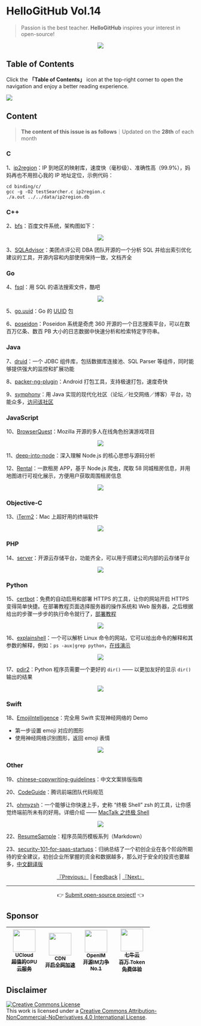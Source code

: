 # HelloGitHub Vol.14
> Passion is the best teacher. **HelloGitHub** inspires your interest in open-source!
<p align="center">
    <img src='https://raw.githubusercontent.com/521xueweihan/img_logo/master/logo/cover.jpg' style="max-width:100%;"></img>
</p>

## Table of Contents

Click the **「Table of Contents」** icon at the top-right corner to open the navigation and enjoy a better reading experience.

![](https://raw.githubusercontent.com/521xueweihan/img_logo/master/logo/catalog.png)

## Content
> **The content of this issue is as follows**｜Updated on the **28th** of each month

### C
1、[ip2region](https://hellogithub.com/en/periodical/statistics/click?target=https://github.com/lionsoul2014/ip2region)：IP 到地区的映射库，速度快（毫秒级）、准确性高（99.9%），妈妈再也不用担心我的 IP 地址定位，示例代码：
```
cd binding/c/
gcc -g -O2 testSearcher.c ip2region.c
./a.out ../../data/ip2region.db
```


### C++
2、[bfs](https://hellogithub.com/en/periodical/statistics/click?target=https://github.com/baidu/bfs)：百度文件系统，架构图如下：


<p align="center"><img src='https://raw.githubusercontent.com/521xueweihan/img/master/hellogithub/14/26562172.png' style="max-width:80%; max-height=80%;"></img></p>

3、[SQLAdvisor](https://hellogithub.com/en/periodical/statistics/click?target=https://github.com/Meituan-Dianping/SQLAdvisor)：美团点评公司 DBA 团队开源的一个分析 SQL 并给出索引优化建议的工具，开源内容和内部使用保持一致，文档齐全


### Go
4、[fsql](https://hellogithub.com/en/periodical/statistics/click?target=https://github.com/kashav/fsql)：用 SQL 的语法搜索文件，酷吧



<p align="center"><img src='https://raw.githubusercontent.com/521xueweihan/img/master/hellogithub/14/89662045.gif' style="max-width:80%; max-height=80%;"></img></p>

5、[go.uuid](https://hellogithub.com/en/periodical/statistics/click?target=https://github.com/satori/go.uuid)：Go 的 [UUID](http://baike.baidu.com/item/UUID) 包


6、[poseidon](https://hellogithub.com/en/periodical/statistics/click?target=https://github.com/Qihoo360/poseidon)：Poseidon 系统是奇虎 360 开源的一个日志搜索平台，可以在数百万亿条、数百 PB 大小的日志数据中快速分析和检索特定字符串。


### Java
7、[druid](https://hellogithub.com/en/periodical/statistics/click?target=https://github.com/alibaba/druid)：一个 JDBC 组件库，包括数据库连接池、SQL Parser 等组件，同时能够提供强大的监控和扩展功能


8、[packer-ng-plugin](https://hellogithub.com/en/periodical/statistics/click?target=https://github.com/mcxiaoke/packer-ng-plugin)：Android 打包工具，支持极速打包，速度奇快


9、[symphony](https://hellogithub.com/en/periodical/statistics/click?target=https://github.com/88250/symphony)：用 Java 实现的现代化社区（论坛／社交网络／博客）平台，功能众多，[访问该社区](https://hacpai.com/tag/Sym)


### JavaScript
10、[BrowserQuest](https://hellogithub.com/en/periodical/statistics/click?target=https://github.com/mozilla/BrowserQuest)：Mozilla 开源的多人在线角色扮演游戏项目



<p align="center"><img src='https://raw.githubusercontent.com/521xueweihan/img/master/hellogithub/14/2491285.png' style="max-width:80%; max-height=80%;"></img></p>

11、[deep-into-node](https://hellogithub.com/en/periodical/statistics/click?target=https://github.com/yjhjstz/deep-into-node)：深入理解 Node.js 的核心思想与源码分析


12、[Rental](https://hellogithub.com/en/periodical/statistics/click?target=https://github.com/answershuto/Rental)：一款租房 APP，基于 Node.js 爬虫，爬取 58 同城租房信息，并用地图进行可视化展示，方便用户获取周围租房信息



<p align="center"><img src='https://raw.githubusercontent.com/521xueweihan/img/master/hellogithub/14/70337112.png' style="max-width:80%; max-height=80%;"></img></p>

### Objective-C
13、[iTerm2](https://hellogithub.com/en/periodical/statistics/click?target=https://github.com/gnachman/iTerm2)：Mac 上超好用的终端软件



<p align="center"><img src='https://raw.githubusercontent.com/521xueweihan/img/master/hellogithub/14/1580036.png' style="max-width:80%; max-height=80%;"></img></p>

### PHP
14、[server](https://hellogithub.com/en/periodical/statistics/click?target=https://github.com/nextcloud/server)：开源云存储平台，功能齐全，可以用于搭建公司内部的云存储平台



<p align="center"><img src='https://raw.githubusercontent.com/521xueweihan/img/master/hellogithub/14/60243197.png' style="max-width:80%; max-height=80%;"></img></p>

### Python
15、[certbot](https://hellogithub.com/en/periodical/statistics/click?target=https://github.com/certbot/certbot)：免费的自动启用和部署 HTTPS 的工具，让你的网站开启 HTTPS 变得简单快捷。在部署教程页面选择服务器的操作系统和 Web 服务器，之后根据给出的步骤一步步的执行命令就行了，[部署教程](https://certbot.eff.org/)



<p align="center"><img src='https://raw.githubusercontent.com/521xueweihan/img/master/hellogithub/14/26516210.png' style="max-width:80%; max-height=80%;"></img></p>

16、[explainshell](https://hellogithub.com/en/periodical/statistics/click?target=https://github.com/idank/explainshell)：一个可以解析 Linux 命令的网站，它可以给出命令的解释和其参数的解释，例如：`ps -aux|grep python`，[在线演示](https://www.explainshell.com/)



<p align="center"><img src='https://raw.githubusercontent.com/521xueweihan/img/master/hellogithub/14/12484808.png' style="max-width:80%; max-height=80%;"></img></p>

17、[pdir2](https://hellogithub.com/en/periodical/statistics/click?target=https://github.com/laike9m/pdir2)：Python 程序员需要一个更好的 `dir()` —— 以更加友好的显示 `dir()` 输出的结果



<p align="center"><img src='https://raw.githubusercontent.com/521xueweihan/img/master/hellogithub/14/83316119.gif' style="max-width:80%; max-height=80%;"></img></p>

### Swift
18、[EmojiIntelligence](https://hellogithub.com/en/periodical/statistics/click?target=https://github.com/BilalReffas/EmojiIntelligence)：完全用 Swift 实现神经网络的 Demo
- 第一步设置 emoji 对应的图形
- 使用神经网络识别图形，返回 emoji 表情



<p align="center"><img src='https://raw.githubusercontent.com/521xueweihan/img/master/hellogithub/14/87763802.gif' style="max-width:80%; max-height=80%;"></img></p>

### Other
19、[chinese-copywriting-guidelines](https://hellogithub.com/en/periodical/statistics/click?target=https://github.com/sparanoid/chinese-copywriting-guidelines)：中文文案排版指南


20、[CodeGuide](https://hellogithub.com/en/periodical/statistics/click?target=https://github.com/AlloyTeam/CodeGuide)：腾讯前端团队代码规范


21、[ohmyzsh](https://hellogithub.com/en/periodical/statistics/click?target=https://github.com/ohmyzsh/ohmyzsh)：一个能够让你快速上手，史称 “终极 Shell” zsh 的工具，让你感觉终端前所未有的好用。详细介绍 —— [MacTalk 之终极 Shell](http://macshuo.com/?p=676)


<p align="center"><img src='https://raw.githubusercontent.com/521xueweihan/img/master/hellogithub/14/291137.png' style="max-width:80%; max-height=80%;"></img></p>

22、[ResumeSample](https://hellogithub.com/en/periodical/statistics/click?target=https://github.com/geekcompany/ResumeSample)：程序员简历模板系列（Markdown）


23、[security-101-for-saas-startups](https://hellogithub.com/en/periodical/statistics/click?target=https://github.com/forter/security-101-for-saas-startups)：归纳总结了一个初创企业在各个阶段所期待的安全建议，初创企业所掌握的资金和数据越多，那么对于安全的投资也要越多，[中文翻译版](https://github.com/forter/security-101-for-saas-startups/blob/chinese/readme.md)




<p align="center">
    <a href="https://github.com/521xueweihan/HelloGitHub/blob/master/content/en/HelloGitHub13.md">『Previous』</a> | <a href='https://github.com/521xueweihan/HelloGitHub/issues/899'>Feedback</a> | <a href="https://github.com/521xueweihan/HelloGitHub/blob/master/content/en/HelloGitHub15.md">『Next』</a>
</p>

---
<p align="center">
    👉 <a href='https://hellogithub.com/en/periodical'>Submit open-source project!</a> 👈<br>
</p>

## Sponsor


<table>
  <thead>
    <tr>
      <th align="center" style="width: 80px;">
        <a href="https://www.compshare.cn/?utm_term=logo&utm_campaign=hellogithub&utm_source=otherdsp&utm_medium=display&ytag=logo_hellogithub_otherdsp_display">          <img src="https://raw.githubusercontent.com/521xueweihan/img_logo/master/logo/ucloud.png" width="60px"><br>
          <sub>UCloud</sub><br>
          <sub>超值的GPU云服务</sub>
        </a>
      </th>
      <th align="center" style="width: 80px;">
        <a href="https://www.upyun.com/?from=hellogithub">
          <img src="https://raw.githubusercontent.com/521xueweihan/img_logo/master/logo/upyun.png" width="60px"><br>
          <sub>CDN</sub><br>
          <sub>开启全网加速</sub>
        </a>
      </th>
      <th align="center" style="width: 80px;">
        <a href="https://github.com/OpenIMSDK/Open-IM-Server">
          <img src="https://raw.githubusercontent.com/521xueweihan/img_logo/master/logo/im.png" width="60px"><br>
          <sub>OpenIM</sub><br>
          <sub>开源IM力争No.1</sub>
        </a>
      </th>
      <th align="center" style="width: 80px;">
        <a href="https://www.qiniu.com/?utm_source=hello">
          <img src="https://raw.githubusercontent.com/521xueweihan/img_logo/master/logo/qiniu.jpg" width="60px"><br>
          <sub>七牛云</sub><br>
          <sub>百万 Token 免费体验</sub>
        </a>
      </th>
    </tr>
  </thead>
</table>


## Disclaimer
<a rel="license" href="https://creativecommons.org/licenses/by-nc-nd/4.0/"><img alt="Creative Commons License" style="border-width: 0" src="https://licensebuttons.net/l/by-nc-nd/4.0/88x31.png"></a><br>
This work is licensed under a <a rel="license" href="https://creativecommons.org/licenses/by-nc-nd/4.0/">Creative Commons Attribution-NonCommercial-NoDerivatives 4.0 International License</a>.